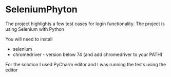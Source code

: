 # SeleniumPhyton

The project highlights a few test cases for login functionality. The project is using Selenium with Python

You will need to install
- selenium
- chromedriver - version below 74 (and add chromedriver to your PATH)

For the solution I used PyCharm editor and I was running the tests using the editor

